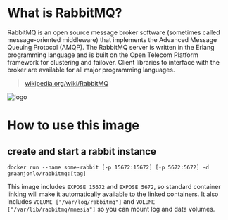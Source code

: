 # What is RabbitMQ?

RabbitMQ is an open source message broker software (sometimes called message-oriented middleware) that implements the Advanced Message Queuing Protocol (AMQP). The RabbitMQ server is written in the Erlang programming language and is built on the Open Telecom Platform framework for clustering and failover. Client libraries to interface with the broker are available for all major programming languages.

> [wikipedia.org/wiki/RabbitMQ](https://en.wikipedia.org/wiki/RabbitMQ)

![logo](https://www.rabbitmq.com/img/rabbitmq_logo_strap.png)

# How to use this image

## create and start a rabbit instance

    docker run --name some-rabbit [-p 15672:15672] [-p 5672:5672] -d graanjonlo/rabbitmq:[tag]

This image includes `EXPOSE 15672` and `EXPOSE 5672`, so standard container linking will make it automatically available to the linked containers. It also includes `VOLUME ["/var/log/rabbitmq"]` and `VOLUME ["/var/lib/rabbitmq/mnesia"]` so you can mount log and data volumes.
